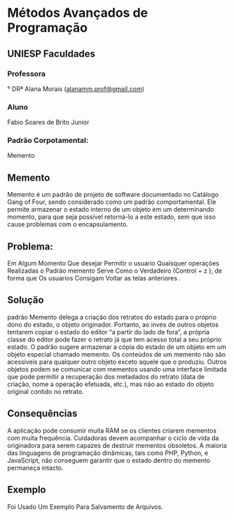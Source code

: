 # Métodos Avançados de Programação
## UNIESP Faculdades 
### Professora 
° DRª Alana Morais (alanamm.prof@gmail.com)
### Aluno
Fabio Soares de Brito Junior
### Padrão Corpotamental:
Memento
## Memento
Memento é um padrão de projeto de software documentado no Catálogo Gang of Four, sendo considerado como um padrão comportamental. Ele permite armazenar o estado interno de um objeto em um determinando momento, para que seja possível retorná-lo a este estado, sem que isso cause problemas com o encapsulamento.
## Problema:
Em Algum Momento Que desejar Permitir o usuario Quaisquer operações Realizadas o Padrão memento Serve Como o Verdadeiro (Control + z ), de forma que Os usuarios Consigam Voltar as telas anteriores .
## Solução
 padrão Memento delega a criação dos retratos do estado para o próprio dono do estado, o objeto originador. Portanto, ao invés de outros objetos tentarem copiar o estado do editor “a partir do lado de fora”, a própria classe do editor pode fazer o retrato já que tem acesso total a seu próprio estado.
  O padrão sugere armazenar a cópia do estado de um objeto em um objeto especial chamado memento. Os conteúdos de um memento não são acessíveis para qualquer outro objeto exceto aquele que o produziu. Outros objetos podem se comunicar com mementos usando uma interface limitada que pode permitir a recuperação dos metadados do retrato (data de criação, nome a operação efetuada, etc.), mas não ao estado do objeto original contido no retrato.
 ## Consequências 
 A aplicação pode consumir muita RAM se os clientes criarem mementos com muita frequência.
 Cuidadoras devem acompanhar o ciclo de vida da originadora para serem capazes de destruir mementos obsoletos.
 A maioria das linguagens de programação dinâmicas, tais como PHP, Python, e JavaScript, não conseguem garantir que o estado dentro do memento permaneça intacto.
## Exemplo
Foi Usado Um Exemplo Para Salvamento de Arquivos.
